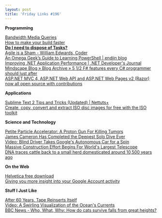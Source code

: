 ```yaml
---
layout: post
title: 'Friday Links #196'
---
```

**Programming**

[Bandwidth Media Queries](http://css-tricks.com/bandwidth-media-queries/)   
[How to make your build faster](http://codebetter.com/gregyoung/2012/03/26/how-to-make-your-build-faster/)   
[**Do I need to dispose of Tasks?**](http://blogs.msdn.com/b/pfxteam/archive/2012/03/25/10287435.aspx)   
[Agile is a Sham - William Edwards, Coder](http://williamedwardscoder.tumblr.com/post/20054342100/agile-is-a-sham)   
[An Omega Geek’s Guide to Learning PowerShell | endjin blog](http://blog.endjin.com/2012/03/an-omega-geeks-guide-to-learning-powershell/)   
[Improving .NET Application Performance | .NET Developer's Journal](http://dotnet.sys-con.com/node/2223539?page=0,1)   
[Mindscape Blog » Blog Archive » 5 1/2 F# features every C# programmer should lust after](http://www.mindscapehq.com/blog/index.php/2012/03/27/5-12-f-features-every-c-programmer-should-lust-after/)   
[ASP.NET MVC 4, ASP.NET Web API and ASP.NET Web Pages v2 (Razor) now all open source with contributions](http://www.hanselman.com/blog/ASPNETMVC4ASPNETWebAPIAndASPNETWebPagesV2RazorNowAllOpenSourceWithContributions.aspx)

**Applications**

[Sublime Text 2 Tips and Tricks (Updated) | Nettuts+](http://net.tutsplus.com/tutorials/tools-and-tips/sublime-text-2-tips-and-tricks/)   
[Create, copy, convert and extract ISO disc images for free with the ISO toolkit](http://www.freewaregenius.com/2012/03/24/create-copy-convert-and-extract-iso-disc-images-for-free-with-the-iso-toolkit/)

**Science and Technology**

[Petite Particle Accelerator: A Proton Gun For Killing Tumors](http://www.popsci.com/science/article/2012-03/petite-particle-accelerator-proton-gun-killing-tumors)   
[James Cameron Has Completed the Deepest Solo Dive Ever](http://www.popsci.com/science/article/2012-03/james-cameron-dives-bottom-mariana-trench-deepest-solo-dive-ever)   
[Video: Blind Driver Takes Google's Autonomous Car for a Spin](http://www.popsci.com/cars/article/2012-03/video-blind-driver-takes-googles-autonomous-car-spin)   
[Massive Construction Effort Begins For World's Largest Telescope](http://science.slashdot.org/story/12/03/24/0430257/massive-construction-effort-begins-for-worlds-largest-telescope)   
[DNA traces cattle back to a small herd domesticated around 10,500 years ago](http://www.sciencedaily.com/releases/2012/03/120327124243.htm)

**On the Web**

[Helvetica free download](http://www.webdesignshock.com/helvetica-free-download)   
[Giving you more insight into your Google Account activity](http://googleblog.blogspot.com/2012/03/giving-you-more-insight-into-your.html)

**Stuff I Just Like**

[After 60 Years, Tape Reinserts Itself](http://hardware.slashdot.org/story/12/03/29/1926240/after-60-years-tape-reinserts-itself)   
[Video: A Swirling Visualization of the Ocean's Currents](http://www.popsci.com/technology/article/2012-03/video-swirling-visualization-oceans-currents)   
[BBC News - Who, What, Why: How do cats survive falls from great heights?](http://www.bbc.co.uk/news/magazine-17492802)
